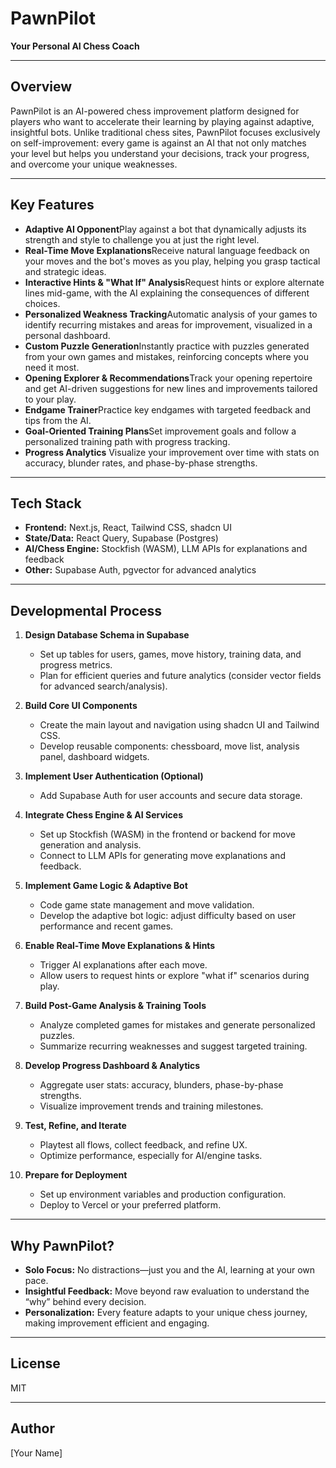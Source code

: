 # PawnPilot

**Your Personal AI Chess Coach**

---

## Overview

PawnPilot is an AI-powered chess improvement platform designed for players who want to accelerate their learning by playing against adaptive, insightful bots. Unlike traditional chess sites, PawnPilot focuses exclusively on self-improvement: every game is against an AI that not only matches your level but helps you understand your decisions, track your progress, and overcome your unique weaknesses.

---

## Key Features

- **Adaptive AI Opponent**Play against a bot that dynamically adjusts its strength and style to challenge you at just the right level.
- **Real-Time Move Explanations**Receive natural language feedback on your moves and the bot's moves as you play, helping you grasp tactical and strategic ideas.
- **Interactive Hints & "What If" Analysis**Request hints or explore alternate lines mid-game, with the AI explaining the consequences of different choices.
- **Personalized Weakness Tracking**Automatic analysis of your games to identify recurring mistakes and areas for improvement, visualized in a personal dashboard.
- **Custom Puzzle Generation**Instantly practice with puzzles generated from your own games and mistakes, reinforcing concepts where you need it most.
- **Opening Explorer & Recommendations**Track your opening repertoire and get AI-driven suggestions for new lines and improvements tailored to your play.
- **Endgame Trainer**Practice key endgames with targeted feedback and tips from the AI.
- **Goal-Oriented Training Plans**Set improvement goals and follow a personalized training path with progress tracking.
- **Progress Analytics**
  Visualize your improvement over time with stats on accuracy, blunder rates, and phase-by-phase strengths.

---

## Tech Stack

- **Frontend:** Next.js, React, Tailwind CSS, shadcn UI
- **State/Data:** React Query, Supabase (Postgres)
- **AI/Chess Engine:** Stockfish (WASM), LLM APIs for explanations and feedback
- **Other:** Supabase Auth, pgvector for advanced analytics

---

## Developmental Process

1. **Design Database Schema in Supabase**

   - Set up tables for users, games, move history, training data, and progress metrics.
   - Plan for efficient queries and future analytics (consider vector fields for advanced search/analysis).

2. **Build Core UI Components**

   - Create the main layout and navigation using shadcn UI and Tailwind CSS.
   - Develop reusable components: chessboard, move list, analysis panel, dashboard widgets.

3. **Implement User Authentication (Optional)**

   - Add Supabase Auth for user accounts and secure data storage.

4. **Integrate Chess Engine & AI Services**

   - Set up Stockfish (WASM) in the frontend or backend for move generation and analysis.
   - Connect to LLM APIs for generating move explanations and feedback.

5. **Implement Game Logic & Adaptive Bot**

   - Code game state management and move validation.
   - Develop the adaptive bot logic: adjust difficulty based on user performance and recent games.

6. **Enable Real-Time Move Explanations & Hints**

   - Trigger AI explanations after each move.
   - Allow users to request hints or explore "what if" scenarios during play.

7. **Build Post-Game Analysis & Training Tools**

   - Analyze completed games for mistakes and generate personalized puzzles.
   - Summarize recurring weaknesses and suggest targeted training.

8. **Develop Progress Dashboard & Analytics**

   - Aggregate user stats: accuracy, blunders, phase-by-phase strengths.
   - Visualize improvement trends and training milestones.

9. **Test, Refine, and Iterate**

   - Playtest all flows, collect feedback, and refine UX.
   - Optimize performance, especially for AI/engine tasks.

10. **Prepare for Deployment**

    - Set up environment variables and production configuration.
    - Deploy to Vercel or your preferred platform.

---

## Why PawnPilot?

- **Solo Focus:** No distractions—just you and the AI, learning at your own pace.
- **Insightful Feedback:** Move beyond raw evaluation to understand the “why” behind every decision.
- **Personalization:** Every feature adapts to your unique chess journey, making improvement efficient and engaging.

---

## License

MIT

---

## Author

[Your Name]
